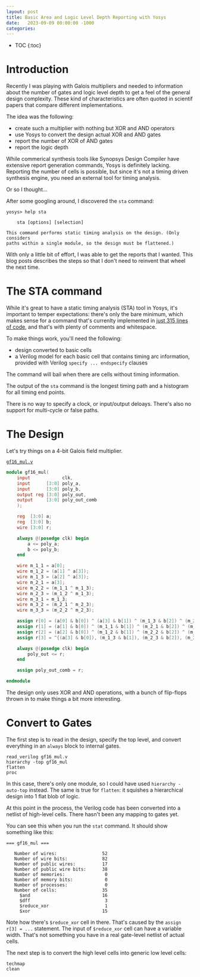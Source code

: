 ```yaml
---
layout: post
title: Basic Area and Logic Level Depth Reporting with Yosys
date:   2023-09-09 00:00:00 -1000
categories:
---
```


* TOC
{:toc}

# Introduction

Recently I was playing with Galois multipliers and needed to information about
the number of gates and logic level depth to get a feel of the general design complexity.
These kind of characteristics are often quoted in scientif papers that compare different
implementations.

The idea was the following:

* create such a multiplier with nothing but XOR and AND operators
* use Yosys to convert the design actual XOR and AND gates
* report the number of XOR of AND gates
* report the logic depth

While commerical synthesis tools like Synopsys Design Compiler have extensive report generation
commands, Yosys is definitely lacking. Reporting the number of cells is possible, but since it's
not a timing driven synthesis engine, you need an external tool for timing analysis. 

Or so I thought...

After some googling around, I discovered the `sta` command:

```
yosys> help sta

    sta [options] [selection]

This command performs static timing analysis on the design. (Only considers
paths within a single module, so the design must be flattened.)
```

With only a little bit of effort, I was able to get the reports that I wanted. This blog
posts describes the steps so that I don't need to reinvent that wheel the next time. 

# The STA command

While it's great to have a static timing analysis (STA) tool in Yosys, it's important to
temper expectations: there's only the bare minimum, which makes sense for a command
that's currenlty implemented in 
[just 315 lines of code](https://github.com/YosysHQ/yosys/blob/master/passes/cmds/sta.cc),
and that's with plenty of comments and whitespace.

To make things work, you'll need the following:

* design converted to basic cells
* a Verilog model for each basic cell that contains timing arc information,
  provided with Verilog `specify ... endspecify` clauses

The command will bail when there are cells without timing information.

The output of the `sta` command is the longest timing path and a histogram for all
timing end points.

There is no way to specify a clock, or input/output deloays. There's also no support for 
multi-cycle or false paths.

# The Design 

Let's try things on a 4-bit Galois field multiplier.

[`gf16_mul.v`](/assets/yosys_sta/gf16_mul.v)
```verilog
module gf16_mul(
    input            clk,
    input      [3:0] poly_a,
    input      [3:0] poly_b,
    output reg [3:0] poly_out,
    output     [3:0] poly_out_comb
    );

    reg  [3:0] a;
    reg  [3:0] b;
    wire [3:0] r;

    always @(posedge clk) begin
        a <= poly_a;
        b <= poly_b;
    end

    wire m_1_1 = a[0];
    wire m_1_2 = (a[1] ^ a[3]);
    wire m_1_3 = (a[2] ^ a[3]);
    wire m_2_1 = a[3];
    wire m_2_2 = (m_1_1 ^ m_1_3);
    wire m_2_3 = (m_1_2 ^ m_1_3);
    wire m_3_1 = m_1_3;
    wire m_3_2 = (m_2_1 ^ m_2_3);
    wire m_3_3 = (m_2_2 ^ m_2_3);

    assign r[0] = (a[0] & b[0]) ^ (a[3] & b[1]) ^ (m_1_3 & b[2]) ^ (m_2_3 & b[3]);
    assign r[1] = (a[1] & b[0]) ^ (m_1_1 & b[1]) ^ (m_2_1 & b[2]) ^ (m_3_1 & b[3]);
    assign r[2] = (a[2] & b[0]) ^ (m_1_2 & b[1]) ^ (m_2_2 & b[2]) ^ (m_3_2 & b[3]);
    assign r[3] = ^{(a[3] & b[0]), (m_1_3 & b[1]), (m_2_3 & b[2]), (m_3_3 & b[3]) };

    always @(posedge clk) begin
        poly_out <= r;
    end

    assign poly_out_comb = r;

endmodule
```

The design only uses XOR and AND operations, with a bunch of flip-flops
thrown in to make things a bit more interesting.

# Convert to Gates

The first step is to read in the design, specify the top level, and convert
everything in an `always` block to internal gates.

```
read_verilog gf16_mul.v
hierarchy -top gf16_mul
flatten
proc
```

In this case, there's only one module, so I could have used `hierarchy -auto-top`
instead. The same is true for `flatten`: it squishes a hierarchical design
into 1 flat blob of logic.

At this point in the process, the Verilog code has been converted into 
a netlist of high-level cells. There hasn't been any mapping to gates yet.

You can see this when you run the `stat` command. It should show something like this:

```
=== gf16_mul ===

   Number of wires:                 52
   Number of wire bits:             82
   Number of public wires:          17
   Number of public wire bits:      38
   Number of memories:               0
   Number of memory bits:            0
   Number of processes:              0
   Number of cells:                 35
     $and                           16
     $dff                            3
     $reduce_xor                     1
     $xor                           15
```

Note how there's `$reduce_xor` cell in there. That's caused by the `assign r[3] = ...`
statement. The input of `$reduce_xor` cell can have a variable width. That's not something
you have in a real gate-level netlist of actual cells.

The next step is to convert the high level cells into generic low level cells:

```
techmap
clean
```




